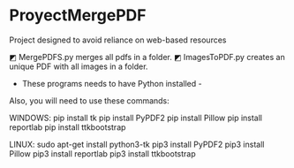 # ProyectMergePDF
Project designed to avoid reliance on web-based resources

◩ MergePDFS.py merges all pdfs in a folder.
◩ ImagesToPDF.py creates an unique PDF with all images in a folder.
- These programs needs to have Python installed -

Also, you will need to use these commands:

WINDOWS:
pip install tk
pip install PyPDF2
pip install Pillow
pip install reportlab
pip install ttkbootstrap

LINUX:
sudo apt-get install python3-tk
pip3 install PyPDF2
pip3 install Pillow
pip3 install reportlab
pip3 install ttkbootstrap

